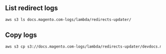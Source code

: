 ## List redirect logs

```bash
aws s3 ls docs.magento.com-logs/lambda/redirects-updater/
```

## Copy logs

```bash
aws s3 cp s3://docs.magento.com-logs/lambda/redirects-updater/devdocs.magedevteam.com_2019-05-02T20:52:53.244Z.log logs.txt
```
